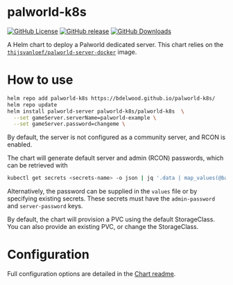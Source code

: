 # palworld-k8s

[![GitHub License](https://img.shields.io/github/license/bdelwood/palworld-k8s?style=flat-square)](https://github.com/bdelwood/palworld-k8s/blob/master/LICENSE)
[![GitHub release](https://img.shields.io/github/v/release/bdelwood/palworld-k8s?style=flat-square)](https://github.com/bdelwood/palworld-k8s/releases)
[![GitHub Downloads](https://img.shields.io/github/downloads/bdelwood/palworld-k8s/total?style=flat-square)](https://github.com/bdelwood/palworld-k8s/releases)

A Helm chart to deploy a Palworld dedicated server. This chart relies on the [`thijsvanloef/palworld-server-docker`](https://github.com/thijsvanloef/palworld-server-docker) image.

# How to use

```bash
helm repo add palworld-k8s https://bdelwood.github.io/palworld-k8s/
helm repo update
helm install palworld-server palworld-k8s/palworld-k8s  \
  --set gameServer.serverName=palworld-example \
  --set gameServer.password=changeme \
```

By default, the server is not configured as a community server, and RCON is enabled.

The chart will generate default server and admin (RCON) passwords, which can be retrieved with

```bash
kubectl get secrets <secrets-name> -o json | jq '.data | map_values(@base64d)'
```

Alternatively, the password can be supplied in the `values` file or by specifying existing secrets. These secrets must have the `admin-password` and `server-password` keys.

By default, the chart will provision a PVC using the default StorageClass. You can also provide an existing PVC, or change the StorageClass.

# Configuration

Full configuration options are detailed in the [Chart readme](/chart/palworld-k8s/README.md).
